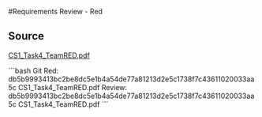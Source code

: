 #Requirements Review - Red

## Source

[CS1_Task4_TeamRED.pdf](https://github.com/reubd1/ch.bfh.bti7081.s2013.red/blob/master/ch.bfh.bti7081.s2013.red/doc/cs1_tasks/task04_requirements/CS1_Task4_TeamRED.pdf)

´´´bash
Git Red: db5b9993413bc2be8dc5e1b4a54de77a81213d2e5c1738f7c43611020033aa5c  CS1_Task4_TeamRED.pdf
Review:  db5b9993413bc2be8dc5e1b4a54de77a81213d2e5c1738f7c43611020033aa5c  CS1_Task4_TeamRED.pdf
´´´

